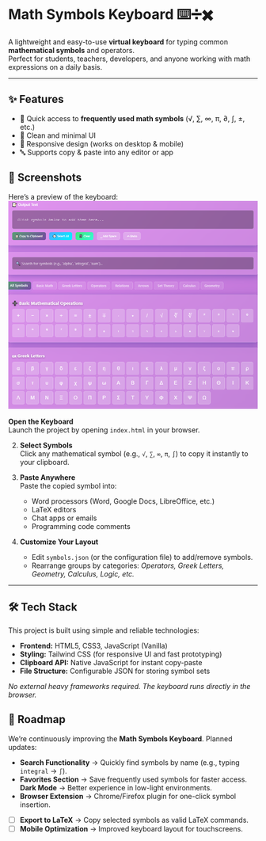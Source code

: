 
# Math Symbols Keyboard ⌨️➗✖️

A lightweight and easy-to-use **virtual keyboard** for typing common **mathematical symbols** and operators.  
Perfect for students, teachers, developers, and anyone working with math expressions on a daily basis.

---

## ✨ Features
- 🧮 Quick access to **frequently used math symbols** (√, ∑, ∞, π, ∂, ∫, ±, etc.)  
- 🎨 Clean and minimal UI  
- 📱 Responsive design (works on desktop & mobile)  
- 🔤 Supports copy & paste into any editor or app  

## 📸 Screenshots
Here’s a preview of the keyboard:
![picture](Symbols.png)

**Open the Keyboard**  
   Launch the project by opening `index.html` in your browser.  

2. **Select Symbols**  
   Click any mathematical symbol (e.g., `√`, `∑`, `∞`, `π`, `∫`) to copy it instantly to your clipboard.  

3. **Paste Anywhere**  
   Paste the copied symbol into:
   - Word processors (Word, Google Docs, LibreOffice, etc.)
   - LaTeX editors
   - Chat apps or emails
   - Programming code comments  

4. **Customize Your Layout**  
   - Edit `symbols.json` (or the configuration file) to add/remove symbols.  
   - Rearrange groups by categories: *Operators, Greek Letters, Geometry, Calculus, Logic, etc.*

---

## 🛠️ Tech Stack

This project is built using simple and reliable technologies:  

- **Frontend:** HTML5, CSS3, JavaScript (Vanilla)  
- **Styling:** Tailwind CSS (for responsive UI and fast prototyping)  
- **Clipboard API:** Native JavaScript for instant copy-paste  
- **File Structure:** Configurable JSON for storing symbol sets  

*No external heavy frameworks required. The keyboard runs directly in the browser.*  

## 📌 Roadmap

We’re continuously improving the **Math Symbols Keyboard**. Planned updates:  

-  **Search Functionality** → Quickly find symbols by name (e.g., typing `integral` → `∫`).  
-  **Favorites Section** → Save frequently used symbols for faster access.  
      **Dark Mode** → Better experience in low-light environments.  
-  **Browser Extension** → Chrome/Firefox plugin for one-click symbol insertion.  
- [ ] **Export to LaTeX** → Copy selected symbols as valid LaTeX commands.  
- [ ] **Mobile Optimization** → Improved keyboard layout for touchscreens.  
